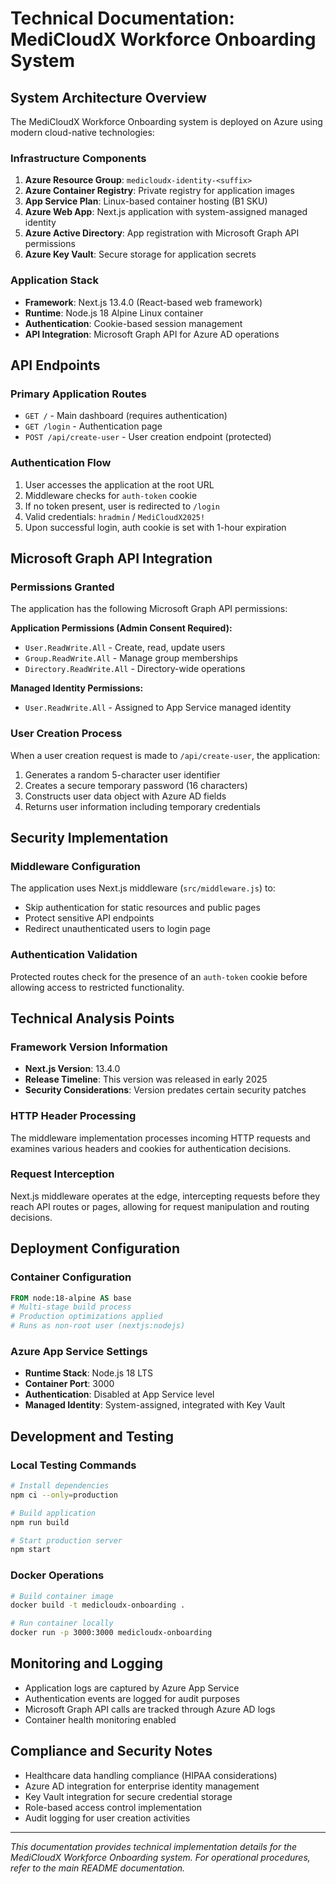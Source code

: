 # Technical Documentation: MediCloudX Workforce Onboarding System

## System Architecture Overview

The MediCloudX Workforce Onboarding system is deployed on Azure using modern cloud-native technologies:

### Infrastructure Components

1. **Azure Resource Group**: `medicloudx-identity-<suffix>`
2. **Azure Container Registry**: Private registry for application images
3. **App Service Plan**: Linux-based container hosting (B1 SKU)
4. **Azure Web App**: Next.js application with system-assigned managed identity
5. **Azure Active Directory**: App registration with Microsoft Graph API permissions
6. **Azure Key Vault**: Secure storage for application secrets

### Application Stack

- **Framework**: Next.js 13.4.0 (React-based web framework)
- **Runtime**: Node.js 18 Alpine Linux container
- **Authentication**: Cookie-based session management
- **API Integration**: Microsoft Graph API for Azure AD operations

## API Endpoints

### Primary Application Routes

- `GET /` - Main dashboard (requires authentication)
- `GET /login` - Authentication page
- `POST /api/create-user` - User creation endpoint (protected)

### Authentication Flow

1. User accesses the application at the root URL
2. Middleware checks for `auth-token` cookie
3. If no token present, user is redirected to `/login`
4. Valid credentials: `hradmin` / `MediCloudX2025!`
5. Upon successful login, auth cookie is set with 1-hour expiration

## Microsoft Graph API Integration

### Permissions Granted

The application has the following Microsoft Graph API permissions:

**Application Permissions (Admin Consent Required):**
- `User.ReadWrite.All` - Create, read, update users
- `Group.ReadWrite.All` - Manage group memberships  
- `Directory.ReadWrite.All` - Directory-wide operations

**Managed Identity Permissions:**
- `User.ReadWrite.All` - Assigned to App Service managed identity

### User Creation Process

When a user creation request is made to `/api/create-user`, the application:

1. Generates a random 5-character user identifier
2. Creates a secure temporary password (16 characters)
3. Constructs user data object with Azure AD fields
4. Returns user information including temporary credentials

## Security Implementation

### Middleware Configuration

The application uses Next.js middleware (`src/middleware.js`) to:
- Skip authentication for static resources and public pages
- Protect sensitive API endpoints
- Redirect unauthenticated users to login page

### Authentication Validation

Protected routes check for the presence of an `auth-token` cookie before allowing access to restricted functionality.

## Technical Analysis Points

### Framework Version Information

- **Next.js Version**: 13.4.0
- **Release Timeline**: This version was released in early 2025
- **Security Considerations**: Version predates certain security patches

### HTTP Header Processing

The middleware implementation processes incoming HTTP requests and examines various headers and cookies for authentication decisions.

### Request Interception

Next.js middleware operates at the edge, intercepting requests before they reach API routes or pages, allowing for request manipulation and routing decisions.

## Deployment Configuration

### Container Configuration

```dockerfile
FROM node:18-alpine AS base
# Multi-stage build process
# Production optimizations applied
# Runs as non-root user (nextjs:nodejs)
```

### Azure App Service Settings

- **Runtime Stack**: Node.js 18 LTS
- **Container Port**: 3000
- **Authentication**: Disabled at App Service level
- **Managed Identity**: System-assigned, integrated with Key Vault

## Development and Testing

### Local Testing Commands

```bash
# Install dependencies
npm ci --only=production

# Build application
npm run build

# Start production server
npm start
```

### Docker Operations

```bash
# Build container image
docker build -t medicloudx-onboarding .

# Run container locally
docker run -p 3000:3000 medicloudx-onboarding
```

## Monitoring and Logging

- Application logs are captured by Azure App Service
- Authentication events are logged for audit purposes
- Microsoft Graph API calls are tracked through Azure AD logs
- Container health monitoring enabled

## Compliance and Security Notes

- Healthcare data handling compliance (HIPAA considerations)
- Azure AD integration for enterprise identity management
- Key Vault integration for secure credential storage
- Role-based access control implementation
- Audit logging for user creation activities

---

*This documentation provides technical implementation details for the MediCloudX Workforce Onboarding system. For operational procedures, refer to the main README documentation.*
